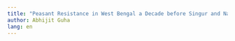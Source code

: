 ```yaml
---
title: "Peasant Resistance in West Bengal a Decade before Singur and Nandigram"
author: Abhijit Guha
lang: en
---
```

